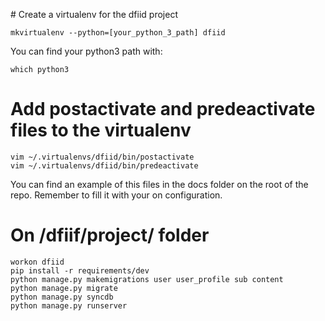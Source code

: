 # Create a virtualenv for the dfiid project

```
mkvirtualenv --python=[your_python_3_path] dfiid
```

You can find your python3 path with:

```
which python3
```


# Add postactivate and predeactivate files to the virtualenv 

```
vim ~/.virtualenvs/dfiid/bin/postactivate
vim ~/.virtualenvs/dfiid/bin/predeactivate
```

You can find an example of this files in the docs folder on the root of the repo.
Remember to fill it with your on configuration.


# On /dfiif/project/ folder

```
workon dfiid
pip install -r requirements/dev
python manage.py makemigrations user user_profile sub content
python manage.py migrate
python manage.py syncdb
python manage.py runserver
```